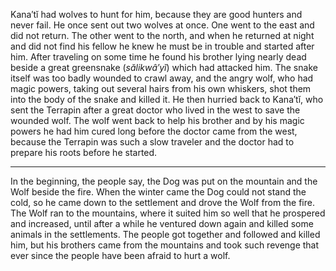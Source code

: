 Kana′tĭ had wolves to hunt for him, because they are good hunters and never fail. He once sent out two wolves at once. One went to the east and did not return. The other went to the north, and when he returned at night and did not find his fellow he knew he must be in trouble and started after him. After traveling on some time he found his brother lying nearly dead beside a great greensnake (_sălikwâ′yĭ_) which had attacked him. The snake itself was too badly wounded to crawl away, and the angry wolf, who had magic powers, taking out several hairs from his own whiskers, shot them into the body of the snake and killed it. He then hurried back to Kana′tĭ, who sent the Terrapin after a great doctor who lived in the west to save the wounded wolf. The wolf went back to help his brother and by his magic powers he had him cured long before the doctor came from the west, because the Terrapin was such a slow traveler and the doctor had to prepare his roots before he started.

---

In the beginning, the people say, the Dog was put on the mountain and the Wolf beside the fire. When the winter came the Dog could not stand the cold, so he came down to the settlement and drove the Wolf from the fire. The Wolf ran to the mountains, where it suited him so well that he prospered and increased, until after a while he ventured down again and killed some animals in the settlements. The people got together and followed and killed him, but his brothers came from the mountains and took such revenge that ever since the people have been afraid to hurt a wolf.
